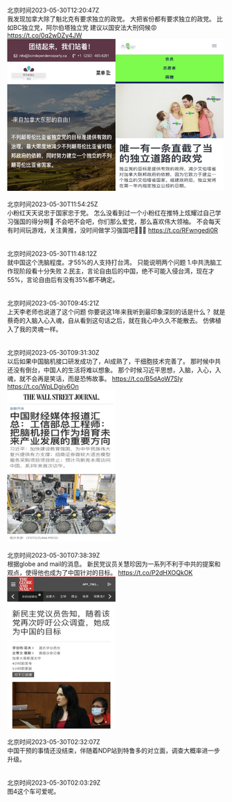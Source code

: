 北京时间2023-05-30T12:20:47Z<br>我发现加拿大除了魁北克有要求独立的政党。
大把省份都有要求独立的政党。
比如BC独立党，阿尔伯塔独立党
建议以国安法大刑伺候😡 https://t.co/0q2wDZy4JW<br><img src='/temp/image/2023/u-Month-5/1663400034636042241_0.jpg' width='250' height='350'><img src='/temp/image/2023/u-Month-5/1663400034636042241_1.jpg' width='250' height='350'><br><br>北京时间2023-05-30T11:54:25Z<br>小粉红天天说忠于国家忠于党。
怎么没看到过一个小粉红在推特上炫耀过自己学习强国的得分啊🤔️
不会吧不会吧，你们那么爱党，那么喜欢伟大领袖。
不会每天有时间玩游戏，关注黄推，没时间做学习强国吧😤😤😤 https://t.co/RFwngedi0R<br><br><br>北京时间2023-05-30T11:48:12Z<br>就中国这个洗脑程度。才55%的人支持打台湾。
只能说明两个问题
1.中共洗脑工作现阶段看十分失败
2.民主，言论自由后的中国，绝不可能入侵台湾，现在才55%，言论自由后有没有35%都不确定。<br><br><br>北京时间2023-05-30T09:45:21Z<br>上天李老师也说道了这个问题
你要说这1年来我听到最印象深刻的话是什么？
就是蔡奇的入脑入心入魂，自从看到这句话之后，就在我心中久久不能散去。
仿佛植入了我的灵魂一样。<br><br><br>北京时间2023-05-30T09:31:30Z<br>以后如果中国脑机接口研发成功了，AI成熟了，干细胞技术完善了。
那时候中共还没有倒台，中国人的生活将难以想象。
那个时候习近平思想，入脑，入心，入魂，就不会再是笑话，而是恐怖故事。 https://t.co/B5dAoW7SIy https://t.co/WpLDgiv6On<br><img src='/temp/image/2023/u-Month-5/1663357435426504704_0.jpg' width='250' height='350'><br><br>北京时间2023-05-30T07:38:39Z<br>根据globe and mail的消息。
新民党议员关慧珍因为一系列不利于中共的提案和观点，使得他也成为了中国针对的目标。 https://t.co/P2dHXOQkOK<br><img src='/temp/image/2023/u-Month-5/1663329035701858305_0.jpg' width='250' height='350'><br><br>北京时间2023-05-30T02:32:07Z<br>中国干预的事情还没结束，伴随着NDP站到特鲁多的对立面，调查大概率进一步升级。<br><br><br>北京时间2023-05-30T02:03:29Z<br>图4这个车可爱呢。<br><br><br>